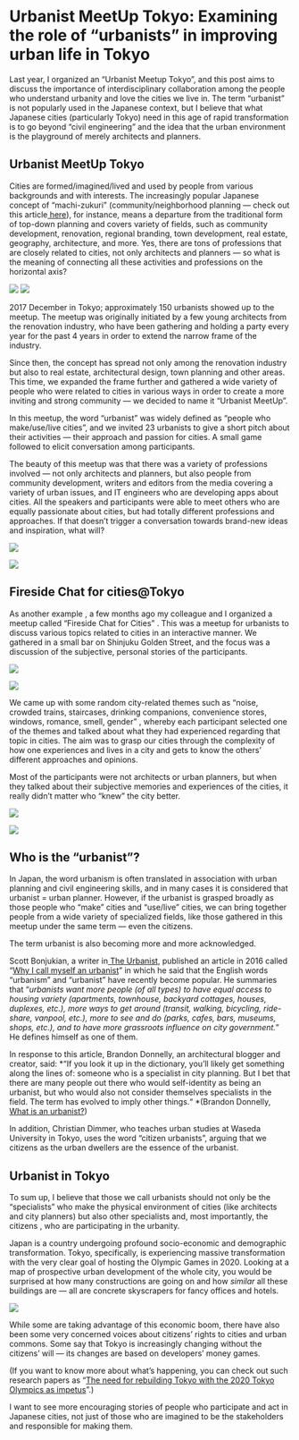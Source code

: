 
# Urbanist MeetUp Tokyo: Examining the role of “urbanists” in improving urban life in Tokyo



Last year, I organized an “Urbanist Meetup Tokyo”, and this post aims to discuss the importance of interdisciplinary collaboration among the people who understand urbanity and love the cities we live in. The term “urbanist” is not popularly used in the Japanese context, but I believe that what Japanese cities (particularly Tokyo) need in this age of rapid transformation is to go beyond “civil engineering” and the idea that the urban environment is the playground of merely architects and planners.

## Urbanist MeetUp Tokyo

Cities are formed/imagined/lived and used by people from various backgrounds and with interests. The increasingly popular Japanese concept of “machi-zukuri” (community/neighborhood planning — check out this article[ here](https://www.tandfonline.com/doi/abs/10.1080/0955580022000008745)), for instance, means a departure from the traditional form of top-down planning and covers variety of fields, such as community development, renovation, regional branding, town development, real estate, geography, architecture, and more. Yes, there are tons of professions that are closely related to cities, not only architects and planners — so what is the meaning of connecting all these activities and professions on the horizontal axis?

![](https://cdn-images-1.medium.com/max/2000/1*KhR9gu4HI_5x8PeRTYHBdw.jpeg)
![](https://cdn-images-1.medium.com/max/2000/1*ZAcYtkmVfFvpKeTMaOXRag.jpeg)

2017 December in Tokyo; approximately 150 urbanists showed up to the meetup. The meetup was originally initiated by a few young architects from the renovation industry, who have been gathering and holding a party every year for the past 4 years in order to extend the narrow frame of the industry.

Since then, the concept has spread not only among the renovation industry but also to real estate, architectural design, town planning and other areas. This time, we expanded the frame further and gathered a wide variety of people who were related to cities in various ways in order to create a more inviting and strong community — we decided to name it “Urbanist MeetUp”.

In this meetup, the word “urbanist” was widely defined as “people who make/use/live cities”, and we invited 23 urbanists to give a short pitch about their activities — their approach and passion for cities. A small game followed to elicit conversation among participants.

The beauty of this meetup was that there was a variety of professions involved — not only architects and planners, but also people from community development, writers and editors from the media covering a variety of urban issues, and IT engineers who are developing apps about cities. All the speakers and participants were able to meet others who are equally passionate about cities, but had totally different professions and approaches. If that doesn’t trigger a conversation towards brand-new ideas and inspiration, what will?

![](https://cdn-images-1.medium.com/max/2000/1*gcwsC6txM0SI0n27IsbWzQ.jpeg)

![](https://cdn-images-1.medium.com/max/2000/1*k8vmwM3oLRZ6Y5fy9l4pZQ.jpeg)

## Fireside Chat for cities@Tokyo

As another example , a few months ago my colleague and I organized a meetup called “Fireside Chat for Cities” . This was a meetup for urbanists to discuss various topics related to cities in an interactive manner. We gathered in a small bar on Shinjuku Golden Street, and the focus was a discussion of the subjective, personal stories of the participants.

![](https://cdn-images-1.medium.com/max/3998/1*is3alF3-N-K-Vh7VAj2JJw.jpeg)

![](https://cdn-images-1.medium.com/max/3998/1*XGsFsQo0HPG6aGr-53t0gQ.jpeg)

We came up with some random city-related themes such as “noise, crowded trains, staircases, drinking companions, convenience stores, windows, romance, smell, gender” , whereby each participant selected one of the themes and talked about what they had experienced regarding that topic in cities. The aim was to grasp our cities through the complexity of how one experiences and lives in a city and gets to know the others’ different approaches and opinions.

Most of the participants were not architects or urban planners, but when they talked about their subjective memories and experiences of the cities, it really didn’t matter who “knew” the city better.

![](https://cdn-images-1.medium.com/max/3000/1*CtGxKf36qMHkK5R5K4bmGA.jpeg)

![](https://cdn-images-1.medium.com/max/3000/1*tdUbhqoxzQYirPzDuht5fg.jpeg)

## Who is the “urbanist”?

In Japan, the word urbanism is often translated in association with urban planning and civil engineering skills, and in many cases it is considered that urbanist = urban planner. However, if the urbanist is grasped broadly as those people who “make” cities and “use/live” cities, we can bring together people from a wide variety of specialized fields, like those gathered in this meetup under the same term — even the citizens.

The term urbanist is also becoming more and more acknowledged.

Scott Bonjukian, a writer in[ The Urbanist,](https://www.theurbanist.org/2016/01/19/why-i-call-myself-an-urbanist/) published an article in 2016 called “[Why I call myself an urbanist](https://www.theurbanist.org/2016/01/19/why-i-call-myself-an-urbanist/)” in which he said that the English words “urbanism” and “urbanist” have recently become popular. He summaries that “*urbanists want more people (of all types) to have equal access to housing variety (apartments, townhouse, backyard cottages, houses, duplexes, etc.), more ways to get around (transit, walking, bicycling, ride-share, vanpool, etc.), more to see and do (parks, cafes, bars, museums, shops, etc.), and to have more grassroots influence on city government.*” He defines himself as one of them.

In response to this article, Brandon Donnelly, an architectural blogger and creator, said: *“If you look it up in the dictionary, you’ll likely get something along the lines of: someone who is a specialist in city planning. But I bet that there are many people out there who would self-identity as being an urbanist, but who would also not consider themselves specialists in the field. The term has evolved to imply other things.“ *(Brandon Donnelly,[ What is an urbanist?](http://brandondonnelly.com/post/137648883663/what-is-an-urbanist))

In addition, Christian Dimmer, who teaches urban studies at Waseda University in Tokyo, uses the word “citizen urbanists”, arguing that we citizens as the urban dwellers are the essence of the urbanist.

## Urbanist in Tokyo

To sum up, I believe that those we call urbanists should not only be the “specialists” who make the physical environment of cities (like architects and city planners) but also other specialists and, most importantly, the citizens , who are participating in the urbanity.

Japan is a country undergoing profound socio-economic and demographic transformation. Tokyo, specifically, is experiencing massive transformation with the very clear goal of hosting the Olympic Games in 2020. Looking at a map of prospective urban development of the whole city, you would be surprised at how many constructions are going on and how *similar* all these buildings are — all are concrete skyscrapers for fancy offices and hotels.

![](https://cdn-images-1.medium.com/max/2000/1*18hAqZo_zfRi_y6OPOZrjw.png)

While some are taking advantage of this economic boom, there have also been some very concerned voices about citizens’ rights to cities and urban commons. Some say that Tokyo is increasingly changing without the citizens’ will — its changes are based on developers’ money games.

(If you want to know more about what’s happening, you can check out such research papers as “[The need for rebuilding Tokyo with the 2020 Tokyo Olympics as impetus](https://www.nri.com/~/media/PDF/global/opinion/papers/2015/np2015200.pdf)”.)

I want to see more encouraging stories of people who participate and act in Japanese cities, not just of those who are imagined to be the stakeholders and responsible for making them.
